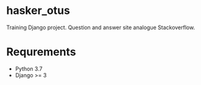 # hasker_otus
Training Django project. Question and answer site analogue Stackoverflow.

# Requrements

* Python 3.7
* Django >= 3

